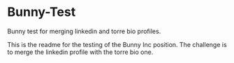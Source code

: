 # Bunny-Test
Bunny test for merging linkedin and torre bio profiles.



This is the readme for the testing of the Bunny Inc position. The challenge is to merge the linkedin profile with the torre bio one.
